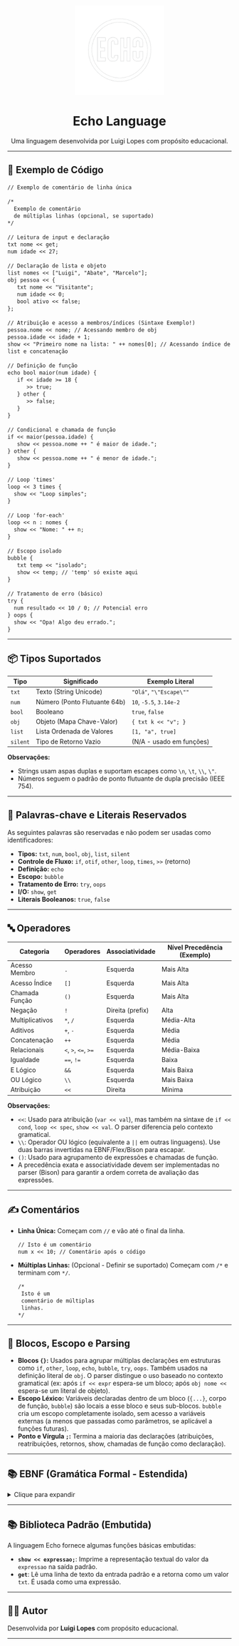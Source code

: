 
<p align="center">
  <img src="./logo_echo.png" alt="Echo Logo" width="200"/>
</p>

<h1 align="center">Echo Language</h1>
<p align="center">
Uma linguagem desenvolvida por Luigi Lopes com propósito educacional.
</p>

---

## 🚀 Exemplo de Código

```echo
// Exemplo de comentário de linha única

/*
  Exemplo de comentário
  de múltiplas linhas (opcional, se suportado)
*/

// Leitura de input e declaração
txt nome << get;
num idade << 27;

// Declaração de lista e objeto
list nomes << ["Luigi", "Abate", "Marcelo"];
obj pessoa << {
   txt nome << "Visitante";
   num idade << 0;
   bool ativo << false;
};

// Atribuição e acesso a membros/índices (Sintaxe Exemplo!)
pessoa.nome << nome; // Acessando membro de obj
pessoa.idade << idade + 1;
show << "Primeiro nome na lista: " ++ nomes[0]; // Acessando índice de list e concatenação

// Definição de função
echo bool maior(num idade) {
   if << idade >= 18 {
      >> true;
   } other {
      >> false;
   }
}

// Condicional e chamada de função
if << maior(pessoa.idade) {
   show << pessoa.nome ++ " é maior de idade.";
} other {
   show << pessoa.nome ++ " é menor de idade.";
}

// Loop 'times'
loop << 3 times {
  show << "Loop simples";
}

// Loop 'for-each'
loop << n : nomes {
  show << "Nome: " ++ n;
}

// Escopo isolado
bubble {
   txt temp << "isolado";
   show << temp; // 'temp' só existe aqui
}

// Tratamento de erro (básico)
try {
  num resultado << 10 / 0; // Potencial erro
} oops {
  show << "Opa! Algo deu errado.";
}
```

---

## 📦 Tipos Suportados

| Tipo     | Significado                 | Exemplo Literal          |
|----------|-----------------------------|--------------------------|
| `txt`    | Texto (String Unicode)      | `"Olá"`, `"\"Escape\""`   |
| `num`    | Número (Ponto Flutuante 64b)| `10`, `-5.5`, `3.14e-2`  |
| `bool`   | Booleano                    | `true`, `false`          |
| `obj`    | Objeto (Mapa Chave-Valor)   | `{ txt k << "v"; }`      |
| `list`   | Lista Ordenada de Valores   | `[1, "a", true]`         |
| `silent` | Tipo de Retorno Vazio       | (N/A - usado em funções) |

**Observações:**
* Strings usam aspas duplas e suportam escapes como `\n`, `\t`, `\\`, `\"`.
* Números seguem o padrão de ponto flutuante de dupla precisão (IEEE 754).

---

## 🧠 Palavras-chave e Literais Reservados

As seguintes palavras são reservadas e não podem ser usadas como identificadores:

* **Tipos:** `txt`, `num`, `bool`, `obj`, `list`, `silent`
* **Controle de Fluxo:** `if`, `otif`, `other`, `loop`, `times`, `>>` (retorno)
* **Definição:** `echo`
* **Escopo:** `bubble`
* **Tratamento de Erro:** `try`, `oops`
* **I/O:** `show`, `get`
* **Literais Booleanos:** `true`, `false`

---

## 🔤 Operadores

| Categoria        | Operadores                    | Associatividade | Nível Precedência (Exemplo) |
|------------------|-------------------------------|-----------------|-----------------------------|
| Acesso Membro    | `.`                           | Esquerda        | Mais Alta                   |
| Acesso Índice    | `[]`                          | Esquerda        | Mais Alta                   |
| Chamada Função   | `()`                          | Esquerda        | Mais Alta                   |
| Negação          | `!`                           | Direita (prefix)| Alta                        |
| Multiplicativos  | `*`, `/`                      | Esquerda        | Média-Alta                  |
| Aditivos         | `+`, `-`                      | Esquerda        | Média                       |
| Concatenação     | `++`                          | Esquerda        | Média                       |
| Relacionais      | `<`, `>`, `<=`, `>=`           | Esquerda        | Média-Baixa                 |
| Igualdade        | `==`, `!=`                    | Esquerda        | Baixa                       |
| E Lógico         | `&&`                          | Esquerda        | Mais Baixa                  |
| OU Lógico        | `\\`                          | Esquerda        | Mais Baixa                  |
| Atribuição       | `<<`                          | Direita         | Mínima                      |

**Observações:**
* `<<`: Usado para atribuição (`var << val`), mas também na sintaxe de `if << cond`, `loop << spec`, `show << val`. O parser diferencia pelo contexto gramatical.
* `\\`: Operador OU lógico (equivalente a `||` em outras linguagens). Use duas barras invertidas na EBNF/Flex/Bison para escapar.
* `()`: Usado para agrupamento de expressões e chamadas de função.
* A precedência exata e associatividade devem ser implementadas no parser (Bison) para garantir a ordem correta de avaliação das expressões.

---

## ✍️ Comentários

* **Linha Única:** Começam com `//` e vão até o final da linha.
    ```echo
    // Isto é um comentário
    num x << 10; // Comentário após o código
    ```
* **Múltiplas Linhas:** (Opcional - Definir se suportado) Começam com `/*` e terminam com `*/`.
    ```echo
    /*
     Isto é um
     comentário de múltiplas
     linhas.
    */
    ```

---

## 🧩 Blocos, Escopo e Parsing

* **Blocos `{}`:** Usados para agrupar múltiplas declarações em estruturas como `if`, `other`, `loop`, `echo`, `bubble`, `try`, `oops`. Também usados na definição literal de `obj`. O parser distingue o uso baseado no contexto gramatical (ex: após `if << expr` espera-se um bloco; após `obj nome <<` espera-se um literal de objeto).
* **Escopo Léxico:** Variáveis declaradas dentro de um bloco (`{...}`, corpo de função, `bubble`) são locais a esse bloco e seus sub-blocos. `bubble` cria um escopo completamente isolado, sem acesso a variáveis externas (a menos que passadas como parâmetros, se aplicável a funções futuras).
* **Ponto e Vírgula `;`:** Termina a maioria das declarações (atribuições, reatribuições, retornos, show, chamadas de função como declaração).

---

## 📚 EBNF (Gramática Formal - Estendida)

<details>
<summary>Clique para expandir</summary>

```ebnf
programa         = { declaracao } ;

declaracao       = definicao_funcao
                 | condicional
                 | repeticao
                 | escopo_isolado
                 | excecao
                 | atribuicao ';'
                 | reatribuicao ';'
                 | expressao ';'  (* Chamada de função ou outra expressão usada como declaração *)
                 | comando_show ';'
                 | comando_retorno ';'
                 | bloco          (* Bloco pode ser uma declaração válida em alguns contextos? *)
                 | ';'            (* Declaração vazia *)
                 ;

bloco            = '{' , { declaracao } , '}' ;

tipo             = 'txt' | 'num' | 'bool' | 'obj' | 'list' | 'silent' ;

atribuicao       = tipo , identificador , '<<' , expressao ; (* Semicolon vem na regra 'declaracao' *)

reatribuicao     = identificador , '<<' , expressao ; (* Semicolon vem na regra 'declaracao' *)

definicao_funcao = 'echo' , tipo , identificador , '(' , [ parametros ] , ')' , bloco ;

parametros       = parametro , { ',' , parametro } ;
parametro        = tipo , identificador ;

comando_retorno  = '>>' , expressao ; (* Semicolon vem na regra 'declaracao' *)

condicional      = 'if' , '<<' , expressao , bloco ,
                   { 'otif' , '<<' , expressao , bloco } ,
                   [ 'other' , bloco ] ;

repeticao        = 'loop' , '<<' , loop_especificador , bloco ;
loop_especificador = ( identificador , ':' , expressao )   (* for-each: loop << item : minhaLista *)
                 | ( expressao , 'times' )             (* times: loop << 5 times ou loop << varNum times *)
                 ;

comando_show     = 'show' , '<<' , expressao ; (* Semicolon vem na regra 'declaracao' *)

comando_get      = 'get' ; (* Usado como 'fator' dentro de 'expressao' *)

excecao          = 'try' , bloco , 'oops' , bloco ;

escopo_isolado   = 'bubble' , bloco ;

(* --- Definição de Expressão (Simplificada - Precedência implícita) --- *)

expressao        = atribuicao_expr     (* Atribuição como expressão, se suportado *)
                 | expressao_logica
                 ;

(* Simplificação: Assumindo que a atribuição tem a menor precedência *)
atribuicao_expr  = identificador , '<<' , expressao
                 | acesso_membro , '<<' , expressao
                 | acesso_indice , '<<' , expressao
                 ;

expressao_logica = expressao_logica , ('&&' | '\\') , expressao_igualdade (* Duas barras para EBNF literal *)
                 | expressao_igualdade
                 ;

expressao_igualdade = expressao_igualdade , ('==' | '!=') , expressao_relacional
                  | expressao_relacional
                  ;

expressao_relacional = expressao_relacional , ('<' | '>' | '<=' | '>=') , expressao_aditiva
                   | expressao_aditiva
                   ;

expressao_aditiva = expressao_aditiva , ('+' | '-' | '++') , expressao_multiplicativa
                  | expressao_multiplicativa
                  ;

expressao_multiplicativa = expressao_multiplicativa , ('*' | '/') , expressao_unaria
                       | expressao_unaria
                       ;

expressao_unaria = ('!') , expressao_unaria  (* Negação prefixa *)
                 | '+' , expressao_unaria  (* + unário, se suportado *)
                 | '-' , expressao_unaria  (* - unário, se suportado *)
                 | fator_primario
                 ;

fator_primario   = literal
                 | identificador
                 | comando_get
                 | acesso_membro
                 | acesso_indice
                 | chamada_funcao
                 | '(' , expressao , ')'
                 ;

literal          = literal_num | literal_txt | literal_bool | literal_obj | literal_list ;
literal_num      = numero_inteiro | numero_decimal ; (* Definido por regex no Flex *)
literal_txt      = '"' , { caractere } , '"' ; (* Definido por regex no Flex *)
literal_bool     = 'true' | 'false' ;
literal_obj      = '{' , [ lista_membros_obj ] , '}' ;
literal_list     = '[' , [ lista_elementos_list ] , ']' ;

lista_membros_obj = atribuicao , { ';' , atribuicao } , [ ';' ] ; (* Atribuições dentro do obj *)

lista_elementos_list = expressao , { ',' , expressao } ;

acesso_membro    = fator_primario , '.' , identificador ; (* obj.membro *)

acesso_indice    = fator_primario , '[' , expressao , ']' ; (* lista[indice] *)

chamada_funcao   = identificador , '(' , [ lista_argumentos ] , ')' ; (* func(arg1, arg2) *)

lista_argumentos = expressao , { ',' , expressao } ;

identificador    = letra , { letra | digito } ; (* Definido por regex no Flex *)
letra            = 'a'..'z' | 'A'..'Z' | '_' ;
digito           = '0'..'9' ;
```
*Nota: A EBNF de expressão acima é uma representação para ilustrar a estrutura. A implementação real no Bison usará as diretivas `%left`, `%right`, `%nonassoc` para definir a precedência e associatividade corretamente.*
</details>

---

## 📚 Biblioteca Padrão (Embutida)

A linguagem Echo fornece algumas funções básicas embutidas:

* **`show << expressao;`**: Imprime a representação textual do valor da `expressao` na saída padrão.
* **`get`**: Lê uma linha de texto da entrada padrão e a retorna como um valor `txt`. É usada como uma expressão.

---

## 👨‍💻 Autor

Desenvolvida por **Luigi Lopes** com propósito educacional.

---
